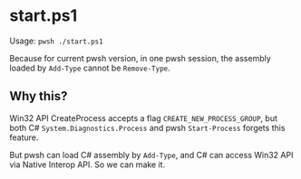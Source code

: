 # start.ps1

Usage: `pwsh ./start.ps1`

Because for current pwsh version, in one pwsh session, the assembly loaded by `Add-Type` cannot be `Remove-Type`.

## Why this?

Win32 API CreateProcess accepts a flag `CREATE_NEW_PROCESS_GROUP`, but both C# `System.Diagnostics.Process` and pwsh `Start-Process` forgets this feature.

But pwsh can load C# assembly by `Add-Type`, and C# can access Win32 API via Native Interop API. So we can make it.

